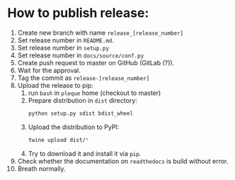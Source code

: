 # How to publish release:

1. Create new branch with name `release_[release_number]`
1. Set release number in `README.md`.
1. Set release number in `setup.py`
1. Set release number in `docs/source/conf.py`
1. Create push request to master on GitHub (GitLab (?)). 
1. Wait for the approval.
1. Tag the commit as `release-[release_number]`
1. Upload the release to pip: 
    1. run `bash` in `pleque` home (checkout to master)
    1. Prepare distribution in `dist` directory:
        ```bash
        python setup.py sdist bdist_wheel 
        ```  
    1. Upload the distribution to PyPI:
        ```bash
        twine upload dist/*
        ```
    1. Try to download it and install it via `pip`.
1. Check whether the documentation on `readthedocs` is build without error. 
1. Breath normally. 
